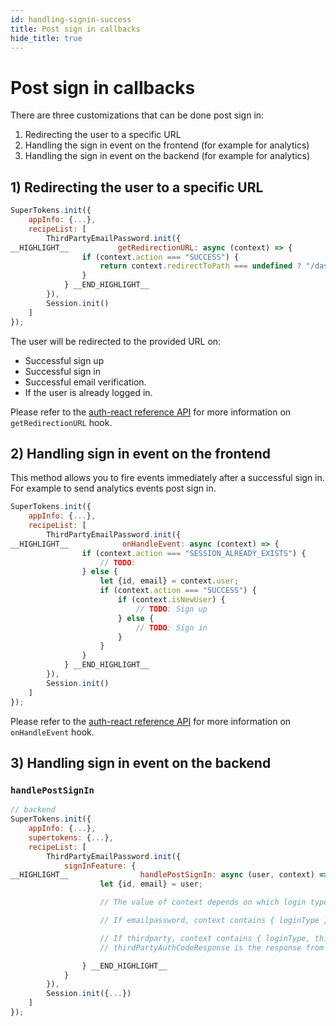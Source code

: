 ```yaml
---
id: handling-signin-success
title: Post sign in callbacks
hide_title: true
---
```


# Post sign in callbacks

There are three customizations that can be done post sign in:
1) Redirecting the user to a specific URL
2) Handling the sign in event on the frontend (for example for analytics)
3) Handling the sign in event on the backend (for example for analytics)

## 1)  Redirecting the user to a specific URL

<!--DOCUSAURUS_CODE_TABS-->
<!--ReactJS-->

```js
SuperTokens.init({
    appInfo: {...},
    recipeList: [
        ThirdPartyEmailPassword.init({
__HIGHLIGHT__           getRedirectionURL: async (context) => {
                if (context.action === "SUCCESS") {
                    return context.redirectToPath === undefined ? "/dashboard" : context.redirectToPath;
                }
            } __END_HIGHLIGHT__
        }),
        Session.init()
    ]
});
```

<!--END_DOCUSAURUS_CODE_TABS-->

The user will be redirected to the provided URL on:
- Successful sign up
- Successful sign in
- Successful email verification.
- If the user is already logged in.

Please refer to the <a href="/docs/auth-react/emailpassword/callbacks#getredirectionurl" target="_blank">auth-react reference API</a> for more information on `getRedirectionURL` hook.

## 2) Handling sign in event on the frontend

This method allows you to fire events immediately after a successful sign in. For example to send analytics events post sign in.

<!--DOCUSAURUS_CODE_TABS-->
<!--ReactJS-->
```js
SuperTokens.init({
    appInfo: {...},
    recipeList: [
        ThirdPartyEmailPassword.init({
__HIGHLIGHT__            onHandleEvent: async (context) => {
                if (context.action === "SESSION_ALREADY_EXISTS") {
                    // TODO:
                } else {
                    let {id, email} = context.user;
                    if (context.action === "SUCCESS") {
                        if (context.isNewUser) {
                            // TODO: Sign up
                        } else {
                            // TODO: Sign in
                        }
                    }
                }
            } __END_HIGHLIGHT__
        }),
        Session.init()
    ]
});
```

<!--END_DOCUSAURUS_CODE_TABS-->

Please refer to the <a href="/docs/auth-react/emailpassword/callbacks#onhandleevent" target="_blank">auth-react reference API</a> for more information on `onHandleEvent` hook.


## 3) Handling sign in event on the backend

### `handlePostSignIn`

<!--DOCUSAURUS_CODE_TABS-->
<!--NodeJS-->

```js
// backend
SuperTokens.init({
    appInfo: {...},
    supertokens: {...},
    recipeList: [
        ThirdPartyEmailPassword.init({
            signInFeature: {
__HIGHLIGHT__                handlePostSignIn: async (user, context) => {
                    let {id, email} = user;

                    // The value of context depends on which login type (emailpassword/thirdparty) the user used to sign-up

                    // If emailpassword, context contains { loginType }.

                    // If thirdparty, context contains { loginType, thirdPartyAuthCodeResponse }. 
                    // thirdPartyAuthCodeResponse is the response from the provider POST /token API.

                } __END_HIGHLIGHT__
            } 
        }),
        Session.init({...})
    ]
});
```

<!--END_DOCUSAURUS_CODE_TABS-->